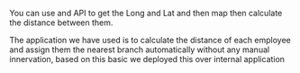 You can use and API to get the Long and Lat and then map then calculate the distance between them.

The application we have used is to calculate the distance of each employee and assign them the nearest branch automatically without any manual innervation, based on this basic we deployed this over internal application 
